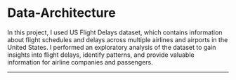 # Data-Architecture

In this project, I used US Flight Delays dataset, which contains information about flight schedules and delays across multiple airlines and airports in the United States. I  performed an exploratory analysis of the dataset to gain insights into flight delays, identify patterns, and provide valuable information for airline companies and passengers.

___________________________________________________________________________________________________________________________________________________________________
